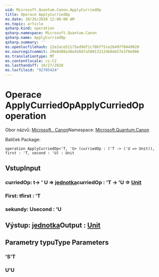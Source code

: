 ```yaml
---
uid: Microsoft.Quantum.Canon.ApplyCurriedOp
title: Operace ApplyCurriedOp
ms.date: 10/26/2020 12:00:00 AM
ms.topic: article
qsharp.kind: operation
qsharp.namespace: Microsoft.Quantum.Canon
qsharp.name: ApplyCurriedOp
qsharp.summary: ''
ms.openlocfilehash: 22e2ace51175ed9df1c70bf75ce2b497f8449020
ms.sourcegitcommit: 29e0d88a30e4166fa580132124b0eb57e1f0e986
ms.translationtype: MT
ms.contentlocale: cs-CZ
ms.lasthandoff: 10/27/2020
ms.locfileid: "92705424"
---
```

# <a name="applycurriedop-operation"></a><span data-ttu-id="44d24-102">Operace ApplyCurriedOp</span><span class="sxs-lookup"><span data-stu-id="44d24-102">ApplyCurriedOp operation</span></span>

<span data-ttu-id="44d24-103">Obor názvů: [Microsoft.. Canon](xref:Microsoft.Quantum.Canon)</span><span class="sxs-lookup"><span data-stu-id="44d24-103">Namespace: [Microsoft.Quantum.Canon](xref:Microsoft.Quantum.Canon)</span></span>

<span data-ttu-id="44d24-104">Balíček [](https://nuget.org/packages/)</span><span class="sxs-lookup"><span data-stu-id="44d24-104">Package: [](https://nuget.org/packages/)</span></span>




```qsharp
operation ApplyCurriedOp<'T, 'U> (curriedOp : ('T -> ('U => Unit)), first : 'T, second : 'U) : Unit
```


## <a name="input"></a><span data-ttu-id="44d24-105">Vstup</span><span class="sxs-lookup"><span data-stu-id="44d24-105">Input</span></span>

### <a name="curriedop--t---u--unit"></a><span data-ttu-id="44d24-106">curriedOp: t-> ' U => [jednotka](xref:microsoft.quantum.lang-ref.unit)</span><span class="sxs-lookup"><span data-stu-id="44d24-106">curriedOp : 'T -> 'U => [Unit](xref:microsoft.quantum.lang-ref.unit)</span></span> 




### <a name="first--t"></a><span data-ttu-id="44d24-107">First: t</span><span class="sxs-lookup"><span data-stu-id="44d24-107">first : 'T</span></span>




### <a name="second--u"></a><span data-ttu-id="44d24-108">sekundy: U</span><span class="sxs-lookup"><span data-stu-id="44d24-108">second : 'U</span></span>





## <a name="output--unit"></a><span data-ttu-id="44d24-109">Výstup: [jednotka](xref:microsoft.quantum.lang-ref.unit)</span><span class="sxs-lookup"><span data-stu-id="44d24-109">Output : [Unit](xref:microsoft.quantum.lang-ref.unit)</span></span>



## <a name="type-parameters"></a><span data-ttu-id="44d24-110">Parametry typu</span><span class="sxs-lookup"><span data-stu-id="44d24-110">Type Parameters</span></span>

### <a name="t"></a><span data-ttu-id="44d24-111">'S</span><span class="sxs-lookup"><span data-stu-id="44d24-111">'T</span></span>


### <a name="u"></a><span data-ttu-id="44d24-112">U</span><span class="sxs-lookup"><span data-stu-id="44d24-112">'U</span></span>

